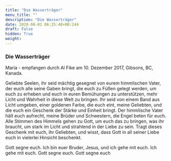 ```yaml
---
title: "Die Wasserträger"
menu_title: ""
description: "Die Wasserträger"
date: 2020-08-01 06:25:48+00:244
draft: False
hidden: True
weight:
---
```

### Die Wasserträger

Maria - empfangen durch Al Fike am 10. Dezember 2017, Gibsons, BC, Kanada.

Geliebte Seelen, ihr seid mächtig gesegnet von eurem himmlischen Vater, der euch alle seine Gaben bringt, die euch zu Füßen gelegt werden, um euch zu erheben und euch in euren Bemühungen zu unterstützen, mehr Licht und Wahrheit in diese Welt zu bringen. Ihr seid von einem Band aus Licht umgeben, einer goldenen Farbe, die euch eint, meine Geliebten, und die euch ein Geschenk der Stärke und Einheit bringt. Der himmlische Vater hält euch aufrecht, meine Brüder und Schwestern, die Engel beten für euch. Alle Stimmen des Himmels gehen zu Gott, um euch das zu bringen, was ihr braucht, um stark im Licht und strahlend in der Liebe zu sein. Tragt dieses Geschenk mit euch, ihr Geliebten, und wisst, dass Gott in all seiner Liebe euch in vielerlei Hinsicht beschenkt.

Gott segne euch. Ich bin euer Bruder, Jesus, und ich gehe mit euch. Ich gehe mit euch. Gott segne euch. Gott segne euch
